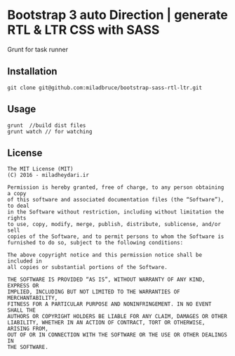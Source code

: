 # Bootstrap 3 auto Direction | generate RTL & LTR CSS with SASS
Grunt for task runner
## Installation
    git clone git@github.com:miladbruce/bootstrap-sass-rtl-ltr.git
    
## Usage
    grunt  //build dist files
    grunt watch // for watching
    
## License
    The MIT License (MIT)
    (C) 2016 - miladheydari.ir

    Permission is hereby granted, free of charge, to any person obtaining a copy
    of this software and associated documentation files (the “Software”), to deal
    in the Software without restriction, including without limitation the rights
    to use, copy, modify, merge, publish, distribute, sublicense, and/or sell
    copies of the Software, and to permit persons to whom the Software is
    furnished to do so, subject to the following conditions:

    The above copyright notice and this permission notice shall be included in
    all copies or substantial portions of the Software.

    THE SOFTWARE IS PROVIDED “AS IS”, WITHOUT WARRANTY OF ANY KIND, EXPRESS OR
    IMPLIED, INCLUDING BUT NOT LIMITED TO THE WARRANTIES OF MERCHANTABILITY,
    FITNESS FOR A PARTICULAR PURPOSE AND NONINFRINGEMENT. IN NO EVENT SHALL THE
    AUTHORS OR COPYRIGHT HOLDERS BE LIABLE FOR ANY CLAIM, DAMAGES OR OTHER
    LIABILITY, WHETHER IN AN ACTION OF CONTRACT, TORT OR OTHERWISE, ARISING FROM,
    OUT OF OR IN CONNECTION WITH THE SOFTWARE OR THE USE OR OTHER DEALINGS IN
    THE SOFTWARE.    